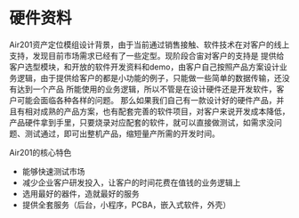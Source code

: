 # 硬件资料

Air201资产定位模组设计背景，由于当前通过销售接触、软件技术在对客户的线上支持，发现目前市场需求已经有了一些定型。现阶段合宙对客户的支持是 提供给客户选型模块，和开放的软件开发资料和demo，由客户自己按照产品方案设计业务逻辑，由于提供给客户的都是小功能的例子，只能做一些简单的数据传输，还没有达到一个产品 所能使用的业务逻辑，所以不管是在设计硬件还是开发软件，客户可能会面临各种各样的问题。
那么如果我们自己有一款设计好的硬件产品，并且有相对成熟的产品方案，也有配套完善的软件项目，对客户来说开发成本降低，产品硬件拿到手里，只要烧录对应配套的软件，就可以直接做测试，如需求没问题、测试通过，即可出整机产品，缩短量产所需的开发时间。

Air201的核心特色

- 能够快速测试市场
- 减少企业客户研发投入，让客户的时间花费在值钱的业务逻辑上
- 选用最好的器件，造就最好的服务
- 提供全套服务（后台，小程序，PCBA，嵌入式软件，外壳）
